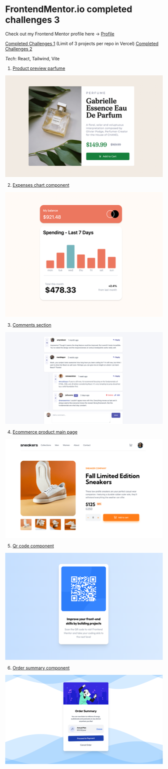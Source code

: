 # FrontendMentor.io completed challenges 3

Check out my Frontend Mentor profile here -> [Profile](https://www.frontendmentor.io/profile/thevolcanomanishere)

[Completed Challenges 1](https://github.com/thevolcanomanishere/fementor-challenges) (Limit of 3 projects per repo in Vercel)
[Completed Challenges 2](https://github.com/thevolcanomanishere/fementor-challenges-2)


_Tech_: React, Tailwind, Vite

1. <a href="https://fementor-product-preview-parfume.vercel.app/" target="_blank">Product preview parfume</a>

![Perfume](/screenshots/perfume-min.png)

2. <a href="https://expenses-chart-component-beta-wine.vercel.app/" target="_blank">Expenses chart component</a>

![Expenses](/screenshots/expenses-min.png)

3. <a href="https://comments-section-eight.vercel.app/" target="_blank">Comments section</a>

![Comments](/screenshots/comments-min.png)

4. <a href="https://ecommerce-product-main-page.vercel.app/" target="_blank">Ecommerce product main page</a>

![Sneakers](/screenshots/sneakers-min.png)

5. <a href="https://qr-code-fementor.vercel.app/" target="_blank">Qr code component</a>

![Qr code](/screenshots/qr-min.png)

6. <a href="https://order-summary-component-69.vercel.app/" target="_blank">Order summary component</a>

![Order](/screenshots/order-min.png)
